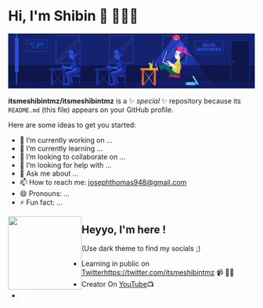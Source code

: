 # Hi, I'm Shibin 👋 👩🏾‍💻


<img src=https://github.com/itsmeshibintmz/itsmeshibintmz/blob/main/hack%20bencher.jpg alt="banner that says Shibin Thomas - Tech Enthusiastic, content creator and evolving alongside a cartoon illustration of Monica">

**itsmeshibintmz/itsmeshibintmz** is a ✨ _special_ ✨ repository because its `README.md` (this file) appears on your GitHub profile.

Here are some ideas to get you started:

- 🔭 I’m currently working on ...
- 🌱 I’m currently learning ...
- 👯 I’m looking to collaborate on ...
- 🤔 I’m looking for help with ...
- 💬 Ask me about ...
- 📫 How to reach me: josephthomas948@gmail.com
- 😄 Pronouns: ...
- ⚡ Fun fact: ...


<a href="https://github.com/sponsors/M0nica"><img align="left" width="150" height="150" src="https://github.com/M0nica/M0nica/blob/main/octomonica/m0nica-octocat-rotating.gif?raw=true"></a> 
## Heyyo, I'm here !
(Use dark theme to find my socials ;) 
- Learning in public on <a href="https://twitter.com/itsmeshibintmz">Twitterhttps://twitter.com/itsmeshibintmz</a> 📹 ✍🏾
- Creator On <a href="https://codepen.io/m0nica"> YouTube</a>📺
- <a href="https://www.linkedin.com/in/shibin-thomas-343615206" target="_blank"><img align="left" alt="Shibin Thomas | LinkedIn" width="22px" src="https://github.com/Aakarsh-B/trying-repos/blob/master/linkedin.svg" />
